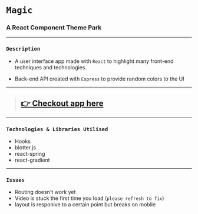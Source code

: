 # `Magic`

### A React Component Theme Park

---

### `Description`

- A user interface app made with `React` to highlight many front-end techniques and technologies.

- Back-end API created with `Express` to provide random colors to the UI

---

> ## [👉 Checkout app here](http://magic-park-bam.surge.sh/)

---

### `Technologies & Libraries Utilised`

- Hooks
- blotter.js
- react-spring
- react-gradient

---

### `Issues`

- Routing doesn't work yet
- Video is stuck the first time you load (`please refresh to fix`)
- layout is responive to a certain point but breaks on mobile
